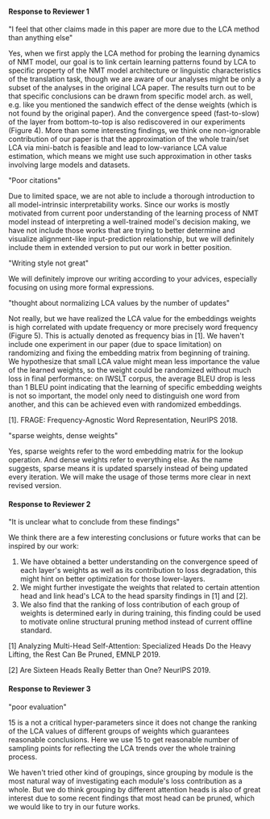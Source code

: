 #### Response to Reviewer 1

"I feel that other claims made in this paper are more due to the LCA method than anything else"

Yes, when we first apply the LCA method for probing the learning dynamics of NMT model, our goal is to link certain learning patterns found by LCA to specific property of the NMT model architecture or linguistic characteristics of the translation task, though we are aware of our analyses might be only a subset of the analyses in the original LCA paper. The results turn out to be that specific conclusions can be drawn from specific model arch. as well, e.g. like you mentioned the sandwich effect of the dense weights (which is not found by the original paper). And the convergence speed (fast-to-slow) of the layer from bottom-to-top is also rediscovered in our experiments (Figure 4). More than some interesting findings, we think one non-ignorable contribution of our paper is that the approximation of the whole train/set LCA via mini-batch is feasible and lead to low-variance LCA value estimation, which means we might use such approximation in other tasks involving large models and datasets.



"Poor citations"

Due to limited space, we are not able to include a thorough introduction to all model-intrinsic interpretability works. Since our works is mostly motivated from current poor understanding of the learning process of NMT model instead of interpreting a well-trained model's decision making, we have not include those works that are trying to better determine and visualize alignment-like input-prediction relationship, but we will definitely include them in extended version to put our work in better position.



"Writing style not great"

We will definitely improve our writing according to your advices, especially focusing on using more formal expressions.



"thought about normalizing LCA values by the number of updates"

Not really, but we have realized the LCA value for the embeddings weights is high correlated with update frequency or more precisely word frequency (Figure 5). This is actually denoted as frequency bias in [1]. We haven't include one experiment in our paper (due to space limitation) on randomizing and fixing the embedding matrix from beginning of training. We hypothesize that small LCA value might mean less importance the value of the learned weights, so the weight could be randomized without much loss in final performance: on IWSLT corpus, the average BLEU drop is less than 1 BLEU point indicating that the learning of specific embedding weights is not so important, the model only need to distinguish one word from another, and this can be achieved even with randomized embeddings.



[1]. FRAGE: Frequency-Agnostic Word Representation, NeurIPS 2018.



"sparse weights, dense weights"

Yes, sparse weights refer to the word embedding matrix for the lookup operation. And dense weights refer to everything else. As the name suggests, sparse means it is updated sparsely instead of being updated every iteration. We will make the usage of those terms more clear in next revised version.



#### Response to Reviewer 2

"It is unclear what to conclude from these findings"

We think there are a few interesting conclusions or future works that can be inspired by our work:

1. We have obtained a better understanding on the convergence speed of each layer's weights as well as its contribution to loss degradation, this might hint on better optimization for those lower-layers.
2. We might further investigate the weights that related to certain attention head and link head's LCA to the head sparsity findings in [1] and [2].
3. We also find that the ranking of loss contribution of each group of weights is determined early in during training, this finding could be used to motivate online structural pruning method instead of current offline standard.

[1] Analyzing Multi-Head Self-Attention: Specialized Heads Do the Heavy Lifting, the Rest Can Be Pruned, EMNLP 2019.

[2] Are Sixteen Heads Really Better than One? NeurIPS 2019.





#### Response to Reviewer 3

"poor evaluation"

15 is a not a critical hyper-parameters since it does not change the ranking of the LCA values of different groups of weights which guarantees reasonable conclusions. Here we use 15 to get reasonable number of sampling points for reflecting the LCA trends over the whole training process.

We haven't tried other kind of groupings, since grouping by module is the most natural way of investigating each module's loss contribution as a whole. But we do think grouping by different attention heads is also of great interest due to some recent findings that most head can be pruned, which we would like to try in our future works.